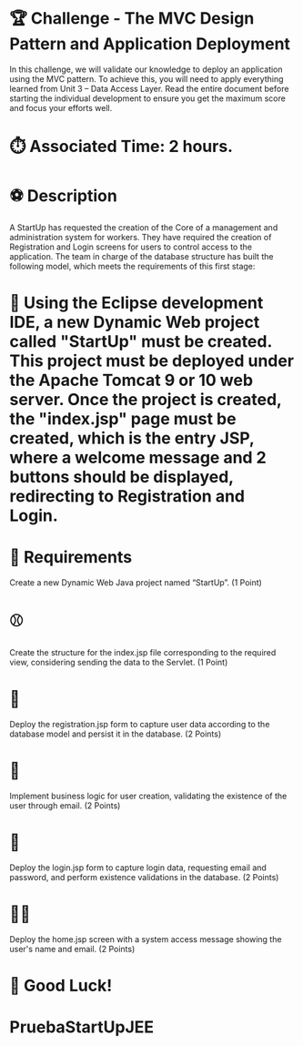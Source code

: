# 🏆 Challenge - The MVC Design Pattern and Application Deployment

In this challenge, we will validate our knowledge to deploy an application using the MVC pattern. To achieve this, you will need to apply everything learned from Unit 3 – Data Access Layer. Read the entire document before starting the individual development to ensure you get the maximum score and focus your efforts well.

# ⏱️ Associated Time: 2 hours.

# ⚽️ Description

A StartUp has requested the creation of the Core of a management and administration system for workers. They have required the creation of Registration and Login screens for users to control access to the application. The team in charge of the database structure has built the following model, which meets the requirements of this first stage:

# 🏀 Using the Eclipse development IDE, a new Dynamic Web project called "StartUp" must be created. This project must be deployed under the Apache Tomcat 9 or 10 web server. Once the project is created, the "index.jsp" page must be created, which is the entry JSP, where a welcome message and 2 buttons should be displayed, redirecting to Registration and Login.

# 🏈 Requirements

Create a new Dynamic Web Java project named “StartUp”.
(1 Point)
# ⚾️

Create the structure for the index.jsp file corresponding to the required view, considering sending the data to the Servlet.
(1 Point)
# 🎾

Deploy the registration.jsp form to capture user data according to the database model and persist it in the database.
(2 Points)
# 🏐

Implement business logic for user creation, validating the existence of the user through email.
(2 Points)
# 🏉

Deploy the login.jsp form to capture login data, requesting email and password, and perform existence validations in the database.
(2 Points)
# 🤾‍♂️

Deploy the home.jsp screen with a system access message showing the user's name and email.
(2 Points)
# 🏅 Good Luck!
# PruebaStartUpJEE
